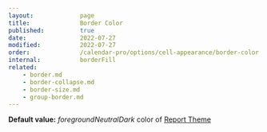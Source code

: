 ```yaml
---
layout:             page
title:              Border Color
published:          true
date:               2022-07-27
modified:           2022-07-27
order:              /calendar-pro/options/cell-appearance/border-color
internal:           borderFill
related:
    - border.md
    - border-collapse.md
    - border-size.md
    - group-border.md
---
```

**Default value:** *foregroundNeutralDark* color of [Report Theme](../../features/themes.md)
